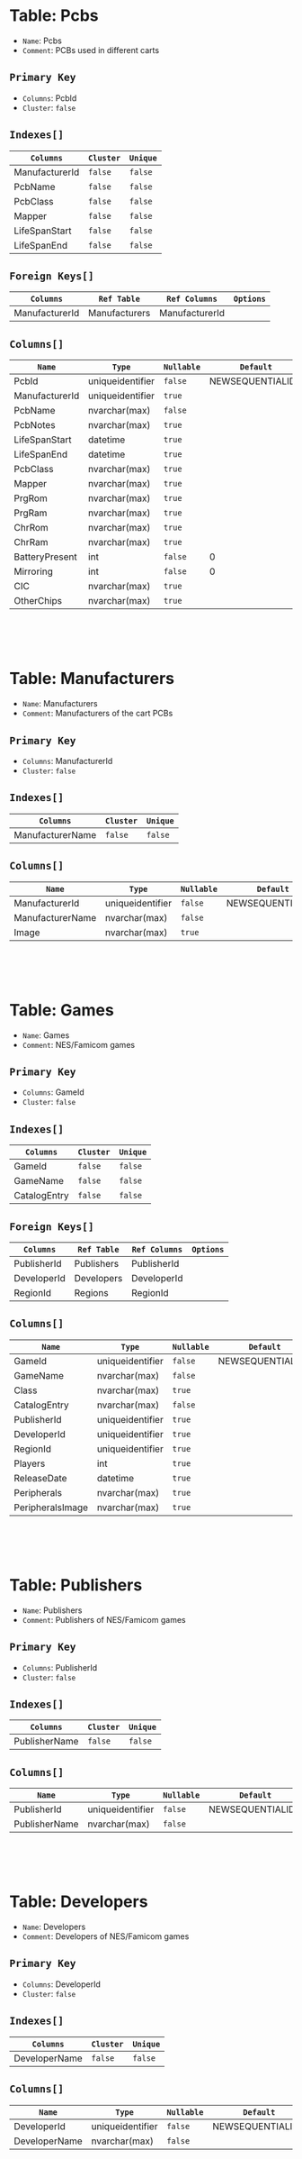 # Table: Pcbs

- `Name`: Pcbs
- `Comment`: PCBs used in different carts

## `Primary Key`

- `Columns`: PcbId
- `Cluster`: `false`

## `Indexes[]`
| `Columns`            | `Cluster` | `Unique` |
|----------------------|-----------|----------|
| ManufacturerId       | `false`   | `false`  |
| PcbName              | `false`   | `false`  |
| PcbClass             | `false`   | `false`  |
| Mapper               | `false`   | `false`  |
| LifeSpanStart        | `false`   | `false`  |
| LifeSpanEnd          | `false`   | `false`  |

## `Foreign Keys[]`

| `Columns`      | `Ref Table`   | `Ref Columns`  | `Options` |
|----------------|---------------|----------------|-----------|
| ManufacturerId | Manufacturers | ManufacturerId |           |

## `Columns[]`

| `Name`         | `Type`              | `Nullable` | `Default`            | `Comment` |
|----------------|---------------------|------------|----------------------|-----------|
| PcbId          | uniqueidentifier    | `false`    |  NEWSEQUENTIALID()   |           |
| ManufacturerId | uniqueidentifier    | `true`     |                      |           |
| PcbName        | nvarchar(max)       | `false`    |                      |           |
| PcbNotes       | nvarchar(max)       | `true`     |                      |           |
| LifeSpanStart  | datetime            | `true`     |                      |           |
| LifeSpanEnd    | datetime            | `true`     |                      |           |
| PcbClass       | nvarchar(max)       | `true`     |                      |           |
| Mapper         | nvarchar(max)       | `true`     |                      |           |
| PrgRom         | nvarchar(max)       | `true`     |                      |           |
| PrgRam         | nvarchar(max)       | `true`     |                      |           |
| ChrRom         | nvarchar(max)       | `true`     |                      |           |
| ChrRam         | nvarchar(max)       | `true`     |                      |           |
| BatteryPresent | int                 | `false`    | 0                    |           |
| Mirroring      | int                 | `false`    | 0                    |           |
| CIC            | nvarchar(max)       | `true`     |                      |           |
| OtherChips     | nvarchar(max)       | `true`     |                      |           |

\
&nbsp;
\
&nbsp;

# Table: Manufacturers

- `Name`: Manufacturers
- `Comment`: Manufacturers of the cart PCBs

## `Primary Key`

- `Columns`: ManufacturerId
- `Cluster`: `false`

## `Indexes[]`
| `Columns`            | `Cluster` | `Unique` |
|----------------------|-----------|----------|
| ManufacturerName     | `false`   | `false`  |

## `Columns[]`

| `Name`           | `Type`              | `Nullable` | `Default`            | `Comment` |
|------------------|---------------------|------------|----------------------|-----------|
| ManufacturerId   | uniqueidentifier    | `false`    |  NEWSEQUENTIALID()   |           |
| ManufacturerName | nvarchar(max)       | `false`    |                      |           |
| Image            | nvarchar(max)       | `true`     |                      |           |

\
&nbsp;
\
&nbsp;

# Table: Games

- `Name`: Games
- `Comment`: NES/Famicom games

## `Primary Key`

- `Columns`: GameId
- `Cluster`: `false`

## `Indexes[]`

| `Columns`            | `Cluster` | `Unique` |
|----------------------|-----------|----------|
| GameId               | `false`   | `false`  |
| GameName             | `false`   | `false`  |
| CatalogEntry         | `false`   | `false`  |

## `Foreign Keys[]`

| `Columns`    | `Ref Table` | `Ref Columns` | `Options` |
|--------------|-------------|---------------|-----------|
| PublisherId  | Publishers  | PublisherId   |           |
| DeveloperId  | Developers  | DeveloperId   |           |
| RegionId     | Regions     | RegionId      |           |

## `Columns[]`

| `Name`           | `Type`              | `Nullable` | `Default`            | `Comment` |
|------------------|---------------------|------------|----------------------|-----------|
| GameId           | uniqueidentifier    | `false`    |  NEWSEQUENTIALID()   |           |
| GameName         | nvarchar(max)       | `false`    |                      |           |
| Class            | nvarchar(max)       | `true`     |                      |           |
| CatalogEntry     | nvarchar(max)       | `false`    |                      |           |
| PublisherId      | uniqueidentifier    | `true`     |                      |           |
| DeveloperId      | uniqueidentifier    | `true`     |                      |           |
| RegionId         | uniqueidentifier    | `true`     |                      |           |
| Players          | int                 | `true`     |                      |           |
| ReleaseDate      | datetime            | `true`     |                      |           |
| Peripherals      | nvarchar(max)       | `true`     |                      |           |
| PeripheralsImage | nvarchar(max)       | `true`     |                      |           |

\
&nbsp;
\
&nbsp;

# Table: Publishers

- `Name`: Publishers
- `Comment`: Publishers of NES/Famicom games

## `Primary Key`

- `Columns`: PublisherId
- `Cluster`: `false`

## `Indexes[]`

| `Columns`            | `Cluster` | `Unique` |
|----------------------|-----------|----------|
| PublisherName        | `false`   | `false`  |

## `Columns[]`

| `Name`        | `Type`              | `Nullable` | `Default`            | `Comment` |
|---------------|---------------------|------------|----------------------|-----------|
| PublisherId   | uniqueidentifier    | `false`    |  NEWSEQUENTIALID()   |           |
| PublisherName | nvarchar(max)       | `false`    |                      |           |

\
&nbsp;
\
&nbsp;

# Table: Developers

- `Name`: Developers
- `Comment`: Developers of NES/Famicom games

## `Primary Key`

- `Columns`: DeveloperId
- `Cluster`: `false`

## `Indexes[]`

| `Columns`            | `Cluster` | `Unique` |
|----------------------|-----------|----------|
| DeveloperName        | `false`   | `false`  |

## `Columns[]`

| `Name`        | `Type`              | `Nullable` | `Default`            | `Comment` |
|---------------|---------------------|------------|----------------------|-----------|
| DeveloperId   | uniqueidentifier    | `false`    |  NEWSEQUENTIALID()   |           |
| DeveloperName | nvarchar(max)       | `false`    |                      |           |

\
&nbsp;
\
&nbsp;

# Table: Regions

- `Name`: Regions
- `Comment`: Regions where NES/Famicom games were released

## `Primary Key`

- `Columns`: RegionId
- `Cluster`: `false`

## `Indexes[]`

| `Columns`            | `Cluster` | `Unique` |
|----------------------|-----------|----------|
| RegionName           | `false`   | `false`  |

## `Columns[]`

| `Name`       | `Type`              | `Nullable` | `Default`            | `Comment` |
|--------------|---------------------|------------|----------------------|-----------|
| RegionId     | uniqueidentifier    | `false`    |  NEWSEQUENTIALID()   |           |
| RegionName   | nvarchar(max)       | `false`    |                      |           |
| Image        | nvarchar(max)       | `true`     |                      |           |

\
&nbsp;
\
&nbsp;

# Table: Cartridges

- `Name`: Cartridges
- `Comment`: Cartridges for the NES/Famicom games

## `Primary Key`

- `Columns`: CartridgeId
- `Cluster`: `false`

## `Indexes[]`

| `Columns`            | `Cluster` | `Unique` |
|----------------------|-----------|----------|
| FormFactor           | `false`   | `false`  |
| Color                | `false`   | `false`  |

## `Foreign Keys[]`

| `Columns`      | `Ref Table`   | `Ref Columns`  | `Options` |
|----------------|---------------|----------------|-----------|
| ManufacturerId | Manufacturers | ManufacturerId |           |
| GameId         | Games         | GameId         |           |
| PcbId          | Pcbs          | PcbId          |           |

## `Columns[]`

| `Name`          | `Type`              | `Nullable` | `Default`            | `Comment` |
|-----------------|---------------------|------------|----------------------|-----------|
| CartridgeId     | uniqueidentifier    | `false`    |  NEWSEQUENTIALID()   |           |
| ManufacturerId  | uniqueidentifier    | `true`     |                      |           |
| GameId          | uniqueidentifier    | `true`     |                      |           |
| Color           | nvarchar(max)       | `true`     |                      |           |
| FormFactor      | nvarchar(max)       | `true`     |                      |           |
| EmbossedText    | nvarchar(max)       | `true`     |                      |           |
| FrontLabelEntry | nvarchar(max)       | `true`     |                      |           |
| SealOfQuality   | nvarchar(max)       | `true`     |                      |           |
| MfgStrPresent   | bit                 | `true`     |                      |           |
| BackLabelEntry  | nvarchar(max)       | `true`     |                      |           |
| TwoDigitCode    | nvarchar(max)       | `true`     |                      |           |
| Revision        | nvarchar(max)       | `true`     |                      |           |
| PcbId           | uniqueidentifier    | `true`     |                      |           |
| CICType         | nvarchar(max)       | `true`     |                      |           |
| Hardware        | nvarchar(max)       | `true`     |                      |           |
| WRAM            | nvarchar(max)       | `true`     |                      |           |
| VRAM            | nvarchar(max)       | `true`     |                      |           |

\
&nbsp;
\
&nbsp;

# Table: CartridgeChips

- `Name`: CartridgeChips
- `Comment`: Specific chips used in the NES/Famicom cartridges

## `Primary Key`

- `Columns`: CartridgeChipId
- `Cluster`: `false`

## `Indexes[]`

| `Columns`            | `Cluster` | `Unique` |
|----------------------|-----------|----------|
| PartNumber           | `false`   | `false`  |
| Designation          | `false`   | `false`  |
| Package              | `false`   | `false`  |

## `Foreign Keys[]`

| `Columns`      | `Ref Table`   | `Ref Columns`  | `Options` |
| ---------------|---------------|----------------|-----------|
| ManufacturerId | Manufacturers | ManufacturerId |           |
| CartridgeId    | Cartridges    | CartridgeId    |           |

## `Columns[]`

| `Name`          | `Type`              | `Nullable` | `Default`            | `Comment` |
|-----------------|---------------------|------------|----------------------|-----------|
| CartridgeChipId | uniqueidentifier    | `false`    |  NEWSEQUENTIALID()   |           |
| PartNumber      | nvarchar(max)       | `false`    |                      |           |
| ManufacturerId  | uniqueidentifier    | `true`     |                      |           |
| CartridgeId     | uniqueidentifier    | `true`     |                      |           |
| Designation     | nvarchar(max)       | `true`     |                      |           |
| Type            | nvarchar(max)       | `true`     |                      |           |
| Package         | nvarchar(max)       | `true`     |                      |           |

\
&nbsp;
\
&nbsp;

# Table: Images

- `Name`: Images
- `Comment`: Images for all items

## `Primary Key`

- `Columns`: ImageId
- `Cluster`: `false`

## `Indexes[]`

| `Columns`            | `Cluster` | `Unique` |
|----------------------|-----------|----------|
| Filename             | `false`   | `false`  |

## `Foreign Keys[]`

| `Columns`      | `Ref Table`   | `Ref Columns`  | `Options` |
| ---------------|---------------|----------------|-----------|
| PcbId          | Pcbs          | PcbId          |           |
| CartridgeId    | Cartridges    | CartridgeId    |           |

## `Columns[]`

| `Name`       | `Type`              | `Nullable` | `Default`            | `Comment` |
|--------------|---------------------|------------|----------------------|-----------|
| ImageId      | uniqueidentifier    | `false`    | NEWSEQUENTIALID()    |           |
| Filename     | nvarchar(max)       | `false`    |                      |           |
| PcbId        | uniqueidentifier    | `false`    |                      |           |
| CartridgeId  | uniqueidentifier    | `false`    |                      |           |
| Primary      | bit                 | `false`    | 0                    |           |